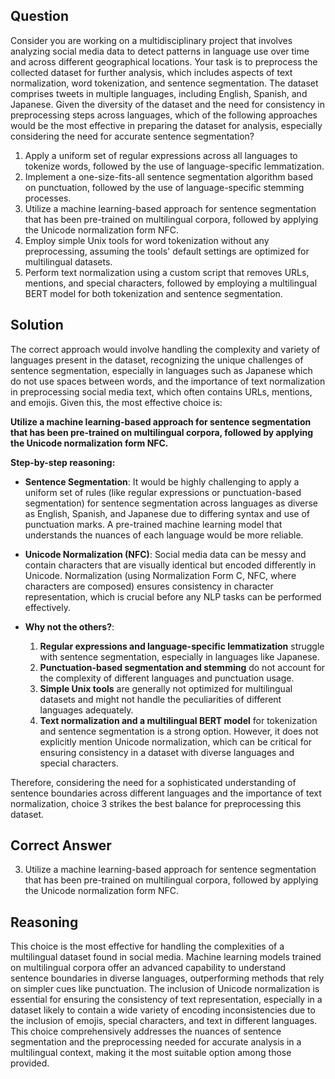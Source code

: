## Question
Consider you are working on a multidisciplinary project that involves analyzing social media data to detect patterns in language use over time and across different geographical locations. Your task is to preprocess the collected dataset for further analysis, which includes aspects of text normalization, word tokenization, and sentence segmentation. The dataset comprises tweets in multiple languages, including English, Spanish, and Japanese. Given the diversity of the dataset and the need for consistency in preprocessing steps across languages, which of the following approaches would be the most effective in preparing the dataset for analysis, especially considering the need for accurate sentence segmentation?

1. Apply a uniform set of regular expressions across all languages to tokenize words, followed by the use of language-specific lemmatization.
2. Implement a one-size-fits-all sentence segmentation algorithm based on punctuation, followed by the use of language-specific stemming processes.
3. Utilize a machine learning-based approach for sentence segmentation that has been pre-trained on multilingual corpora, followed by applying the Unicode normalization form NFC.
4. Employ simple Unix tools for word tokenization without any preprocessing, assuming the tools' default settings are optimized for multilingual datasets.
5. Perform text normalization using a custom script that removes URLs, mentions, and special characters, followed by employing a multilingual BERT model for both tokenization and sentence segmentation.

## Solution

The correct approach would involve handling the complexity and variety of languages present in the dataset, recognizing the unique challenges of sentence segmentation, especially in languages such as Japanese which do not use spaces between words, and the importance of text normalization in preprocessing social media text, which often contains URLs, mentions, and emojis. Given this, the most effective choice is:

**Utilize a machine learning-based approach for sentence segmentation that has been pre-trained on multilingual corpora, followed by applying the Unicode normalization form NFC.**

**Step-by-step reasoning:**

- **Sentence Segmentation**: It would be highly challenging to apply a uniform set of rules (like regular expressions or punctuation-based segmentation) for sentence segmentation across languages as diverse as English, Spanish, and Japanese due to differing syntax and use of punctuation marks. A pre-trained machine learning model that understands the nuances of each language would be more reliable.

- **Unicode Normalization (NFC)**: Social media data can be messy and contain characters that are visually identical but encoded differently in Unicode. Normalization (using Normalization Form C, NFC, where characters are composed) ensures consistency in character representation, which is crucial before any NLP tasks can be performed effectively.

- **Why not the others?**:
    1. **Regular expressions and language-specific lemmatization** struggle with sentence segmentation, especially in languages like Japanese.
    2. **Punctuation-based segmentation and stemming** do not account for the complexity of different languages and punctuation usage.
    3. **Simple Unix tools** are generally not optimized for multilingual datasets and might not handle the peculiarities of different languages adequately.
    4. **Text normalization and a multilingual BERT model** for tokenization and sentence segmentation is a strong option. However, it does not explicitly mention Unicode normalization, which can be critical for ensuring consistency in a dataset with diverse languages and special characters.

Therefore, considering the need for a sophisticated understanding of sentence boundaries across different languages and the importance of text normalization, choice 3 strikes the best balance for preprocessing this dataset.

## Correct Answer

3. Utilize a machine learning-based approach for sentence segmentation that has been pre-trained on multilingual corpora, followed by applying the Unicode normalization form NFC.

## Reasoning

This choice is the most effective for handling the complexities of a multilingual dataset found in social media. Machine learning models trained on multilingual corpora offer an advanced capability to understand sentence boundaries in diverse languages, outperforming methods that rely on simpler cues like punctuation. The inclusion of Unicode normalization is essential for ensuring the consistency of text representation, especially in a dataset likely to contain a wide variety of encoding inconsistencies due to the inclusion of emojis, special characters, and text in different languages. This choice comprehensively addresses the nuances of sentence segmentation and the preprocessing needed for accurate analysis in a multilingual context, making it the most suitable option among those provided.